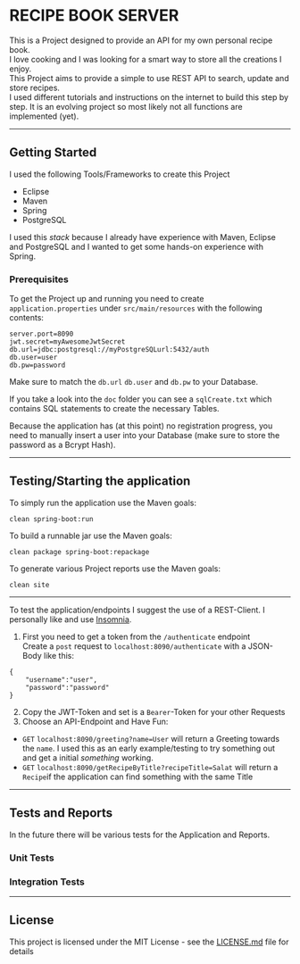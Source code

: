 # RECIPE BOOK SERVER

This is a Project designed to provide an API for my own personal recipe book.  
I love cooking and I was looking for a smart way to store all the creations I enjoy.  
This Project aims to provide a simple to use REST API to search, update and store recipes.  
I used different tutorials and instructions on the internet to build this step by step. It is an evolving project so most likely not all functions are implemented (yet).  

---
## Getting Started

I used the following Tools/Frameworks to create this Project
+ Eclipse
+ Maven
+ Spring
+ PostgreSQL  

I used this *stack* because I already have experience with Maven, Eclipse and PostgreSQL and I wanted to get some hands-on experience with Spring.

### Prerequisites

To get the Project up and running you need to create `application.properties` under `src/main/resources` with the following contents: 
```
server.port=8090
jwt.secret=myAwesomeJwtSecret
db.url=jdbc:postgresql://myPostgreSQLurl:5432/auth
db.user=user
db.pw=password
```
Make sure to match the `db.url` `db.user` and `db.pw` to your Database.  

If you take a look into the `doc` folder you can see a `sqlCreate.txt` which contains SQL statements to create the necessary Tables.

Because the application has (at this point) no registration progress, you need to manually insert a user into your Database (make sure to store the password as a Bcrypt Hash).  
 
---
## Testing/Starting the application

To simply run the application use the Maven goals:
```
clean spring-boot:run
```
To build a runnable jar use the Maven goals:
```
clean package spring-boot:repackage
```
To generate various Project reports use the Maven goals:
```
clean site
```
---
To test the application/endpoints I suggest the use of a REST-Client. I personally like and use [Insomnia](https://insomnia.rest/).  
1. First you need to get a token from the `/authenticate` endpoint   
Create a `post` request to `localhost:8090/authenticate` with a JSON-Body like this:  
```
{
	"username":"user",
	"password":"password"
}
```
2. Copy the JWT-Token and set is a `Bearer`-Token for your other Requests  
3. Choose an API-Endpoint and Have Fun:  
  + `GET` `localhost:8090/greeting?name=User` will return a Greeting towards the `name`. I used this as an early example/testing to try something out and get a initial *something* working.
  + `GET` `localhost:8090/getRecipeByTitle?recipeTitle=Salat` will return a `Recipe`if the application can find something with the same Title 
 
---
## Tests and Reports

In the future there will be various tests for the Application and Reports. 

### Unit Tests
### Integration Tests
---
## License
This project is licensed under the MIT License - see the [LICENSE.md](LICENSE.md) file for details
